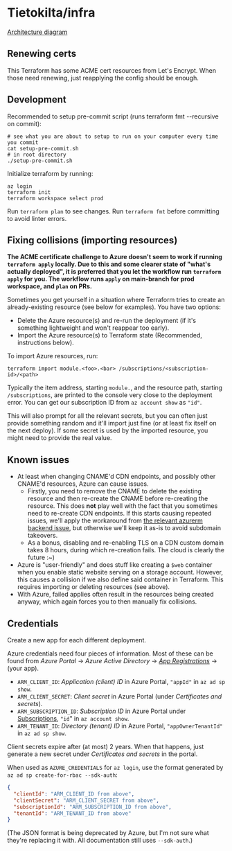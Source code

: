# Tietokilta/infra

[Architecture diagram](https://miro.com/app/board/o9J_lVeCVWw=/)

## Renewing certs

This Terraform has some ACME cert resources from Let's Encrypt. When those need renewing, just reapplying the config
should be enough.

## Development
Recommended to setup pre-commit script (runs terraform fmt --recursive on commit):

```shell
# see what you are about to setup to run on your computer every time you commit
cat setup-pre-commit.sh
# in root directory
./setup-pre-commit.sh
```

Initialize terraform by running:
```shell
az login
terraform init
terraform workspace select prod
```

Run `terraform plan` to see changes. Run `terraform fmt` before committing to avoid linter errors.

## Fixing collisions (importing resources)

**The ACME certificate challenge to Azure doesn't seem to work if running `terraform apply` locally. Due to this and some clearer state of "what's actually deployed", it is preferred that you let the workflow run `terraform apply` for you. The workflow runs `apply` on main-branch for prod workspace, and `plan` on PRs.**

Sometimes you get yourself in a situation where Terraform tries to create an already-existing resource (see below
for examples). You have two options:

- Delete the Azure resource(s) and re-run the deployment (if it's something lightweight and won't reappear too early).
- Import the Azure resource(s) to Terraform state (Recommended, instructions below).

To import Azure resources, run:

```shell
terraform import module.<foo>.<bar> /subscriptions/<subscription-id>/<path>
```

Typically the item address, starting `module.`, and the resource path, starting `/subscriptions`, are printed to
the console very close to the deployment error. You can get our subscription ID from `az account show` as `"id"`.

This will also prompt for all the relevant secrets, but you can often just provide something random and it'll
import just fine (or at least fix itself on the next deploy). If some secret is used by the imported resource, you
might need to provide the real value.

## Known issues

- At least when changing CNAME'd CDN endpoints, and possibly other CNAME'd resources, Azure can cause issues.
  - Firstly, you need to remove the CNAME to delete the existing resource and then re-create the CNAME before
    re-creating the resource. This does **not** play well with the fact that you sometimes need to re-create CDN
    endpoints. If this starts causing repeated issues, we'll apply the workaround from
    [the relevant azurerm backend issue](https://github.com/hashicorp/terraform-provider-azurerm/issues/11231), but
    otherwise we'll keep it as-is to avoid subdomain takeovers.
  - As a bonus, disabling and re-enabling TLS on a CDN custom domain takes 8 hours, during which re-creation fails.
    The cloud is clearly the future :~)
- Azure is "user-friendly" and does stuff like creating a `$web` container when you enable static website serving on
  a storage account. However, this causes a collision if we also define said container in Terraform. This requires
  importing or deleting resources (see above).
- With Azure, failed applies often result in the resources being created anyway, which again forces you to then
  manually fix collisions.

## Credentials

Create a new app for each different deployment.

Azure credentials need four pieces of information. Most of these can be found from
_Azure Portal_ &rarr; _Azure Active Directory_ &rarr;
[_App Registrations_](https://portal.azure.com/#blade/Microsoft_AAD_IAM/ActiveDirectoryMenuBlade/RegisteredApps)
&rarr; (your app).

- `ARM_CLIENT_ID`: _Application (client) ID_ in Azure Portal, `"appId"` in `az ad sp show`.
- `ARM_CLIENT_SECRET`: _Client secret_ in Azure Portal (under _Certificates and secrets_).
- `ARM_SUBSCRIPTION_ID`: _Subscription ID_ in Azure Portal under
  [Subscriptions](https://portal.azure.com/#blade/Microsoft_Azure_Billing/SubscriptionsBlade),
  `"id`" in `az account show`.
- `ARM_TENANT_ID`: _Directory (tenant) ID_ in Azure Portal, `"appOwnerTenantId"` in `az ad sp show`.

Client secrets expire after (at most) 2 years. When that happens, just generate a new secret under
_Certificates and secrets_ in the portal.

When used as `AZURE_CREDENTIALS` for `az login`, use the format generated by `az ad sp create-for-rbac --sdk-auth`:

```json
{
  "clientId": "ARM_CLIENT_ID from above",
  "clientSecret": "ARM_CLIENT_SECRET from above",
  "subscriptionId": "ARM_SUBSCRIPTION_ID from above",
  "tenantId": "ARM_TENANT_ID from above"
}
```

(The JSON format is being deprecated by Azure, but I'm not sure what they're replacing it with. All documentation still
uses `--sdk-auth`.)
